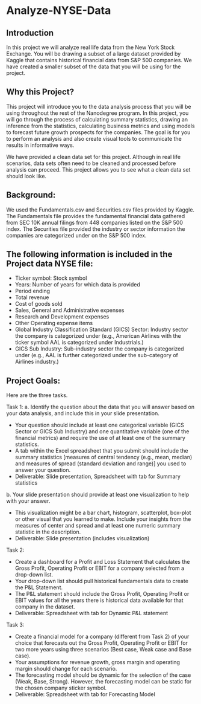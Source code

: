 # Analyze-NYSE-Data
## Introduction
In this project we will analyze real life data from the New York Stock Exchange. You will be drawing a subset of a large dataset provided by Kaggle that contains historical financial data from S&P 500 companies. We have created a smaller subset of the data that you will be using for the project.

## Why this Project?
This project will introduce you to the data analysis process that you will be using throughout the rest of the Nanodegree program. In this project, you will go through the process of calculating summary statistics, drawing an inference from the statistics, calculating business metrics and using models to forecast future growth prospects for the companies. The goal is for you to perform an analysis and also create visual tools to communicate the results in informative ways.

We have provided a clean data set for this project. Although in real life scenarios, data sets often need to be cleaned and processed before analysis can proceed. This project allows you to see what a clean data set should look like.

## Background:
We used the Fundamentals.csv and Securities.csv files provided by Kaggle. The Fundamentals file provides the fundamental financial data gathered from SEC 10K annual filings from 448 companies listed on the S&P 500 index. The Securities file provided the industry or sector information the companies are categorized under on the S&P 500 index.

## The following information is included in the Project data NYSE file:
- Ticker symbol: Stock symbol
- Years: Number of years for which data is provided
- Period ending
- Total revenue
- Cost of goods sold
- Sales, General and Administrative expenses
- Research and Development expenses
- Other Operating expense items
- Global Industry Classification Standard (GICS) Sector: Industry sector the company is categorized under (e.g., American Airlines with the ticker symbol AAL is categorized under Industrials.)
- GICS Sub Industry: Sub-industry sector the company is categorized under (e.g., AAL is further categorized under the sub-category of Airlines industry.)

## Project Goals:
Here are the three tasks.

Task 1:
a. Identify the question about the data that you will answer based on your data analysis, and include this in your slide presentation.

- Your question should include at least one categorical variable (GICS Sector or GICS Sub Industry) and one quantitative variable (one of the financial metrics) and require the use of at least one of the summary statistics.
- A tab within the Excel spreadsheet that you submit should include the summary statistics [measures of central tendency (e.g., mean, median) and measures of spread (standard deviation and range)] you used to answer your question.
- Deliverable: Slide presentation, Spreadsheet with tab for Summary statistics

b. Your slide presentation should provide at least one visualization to help with your answer.

- This visualization might be a bar chart, histogram, scatterplot, box-plot or other visual that you learned to make. Include your insights from the measures of center and spread and at least one numeric summary statistic in the description.
- Deliverable: Slide presentation (includes visualization)


Task 2:
- Create a dashboard for a Profit and Loss Statement that calculates the Gross Profit, Operating Profit or EBIT for a company selected from a drop-down list.
- Your drop-down list should pull historical fundamentals data to create the P&L Statement.
- The P&L statement should include the Gross Profit, Operating Profit or EBIT values for all the years there is historical data available for that company in the dataset.
- Deliverable: Spreadsheet with tab for Dynamic P&L statement


Task 3:
- Create a financial model for a company (different from Task 2) of your choice that forecasts out the Gross Profit, Operating Profit or EBIT for two more years using three scenarios (Best case, Weak case and Base case).
- Your assumptions for revenue growth, gross margin and operating margin should change for each scenario.
- The forecasting model should be dynamic for the selection of the case (Weak, Base, Strong). However, the forecasting model can be static for the chosen company sticker symbol.
- Deliverable: Spreadsheet with tab for Forecasting Model
